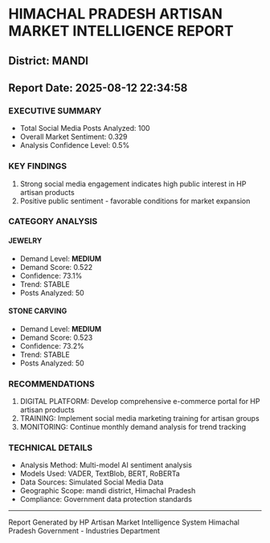 # HIMACHAL PRADESH ARTISAN MARKET INTELLIGENCE REPORT
## District: MANDI
## Report Date: 2025-08-12 22:34:58

### EXECUTIVE SUMMARY
- Total Social Media Posts Analyzed: 100
- Overall Market Sentiment: 0.329
- Analysis Confidence Level: 0.5%

### KEY FINDINGS
1. Strong social media engagement indicates high public interest in HP artisan products
2. Positive public sentiment - favorable conditions for market expansion

### CATEGORY ANALYSIS

#### JEWELRY
- Demand Level: **MEDIUM**
- Demand Score: 0.522
- Confidence: 73.1%
- Trend: STABLE
- Posts Analyzed: 50

#### STONE CARVING
- Demand Level: **MEDIUM**
- Demand Score: 0.523
- Confidence: 73.2%
- Trend: STABLE
- Posts Analyzed: 50

### RECOMMENDATIONS
1. DIGITAL PLATFORM: Develop comprehensive e-commerce portal for HP artisan products
2. TRAINING: Implement social media marketing training for artisan groups
3. MONITORING: Continue monthly demand analysis for trend tracking

### TECHNICAL DETAILS
- Analysis Method: Multi-model AI sentiment analysis
- Models Used: VADER, TextBlob, BERT, RoBERTa
- Data Sources: Simulated Social Media Data
- Geographic Scope: mandi district, Himachal Pradesh
- Compliance: Government data protection standards

---
Report Generated by HP Artisan Market Intelligence System
Himachal Pradesh Government - Industries Department
